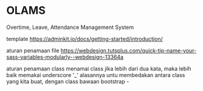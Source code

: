 # OLAMS
Overtime, Leave, Attendance Management System

template
https://adminkit.io/docs/getting-started/introduction/

aturan penamaan file
https://webdesign.tutsplus.com/quick-tip-name-your-sass-variables-modularly--webdesign-13364a

aturan penamaan class
menamai class jika lebih dari dua kata, maka lebih baik memakai underscore '_'
alasannya untu membedakan antara class yang kita buat, dengan class bawaan bootstrap -